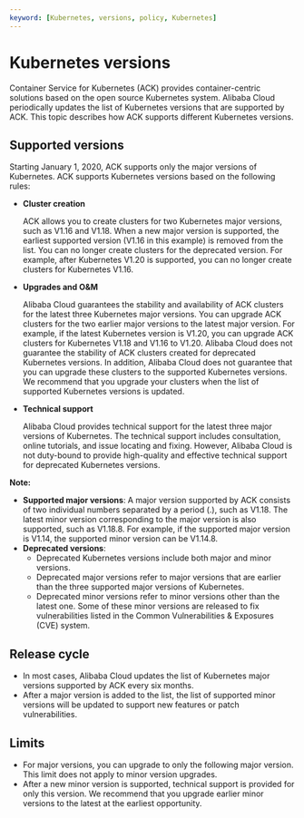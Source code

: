 ```yaml
---
keyword: [Kubernetes, versions, policy, Kubernetes]
---
```


# Kubernetes versions

Container Service for Kubernetes \(ACK\) provides container-centric solutions based on the open source Kubernetes system. Alibaba Cloud periodically updates the list of Kubernetes versions that are supported by ACK. This topic describes how ACK supports different Kubernetes versions.

## Supported versions

Starting January 1, 2020, ACK supports only the major versions of Kubernetes. ACK supports Kubernetes versions based on the following rules:

-   **Cluster creation**

    ACK allows you to create clusters for two Kubernetes major versions, such as V1.16 and V1.18. When a new major version is supported, the earliest supported version \(V1.16 in this example\) is removed from the list. You can no longer create clusters for the deprecated version. For example, after Kubernetes V1.20 is supported, you can no longer create clusters for Kubernetes V1.16.

-   **Upgrades and O&M**

    Alibaba Cloud guarantees the stability and availability of ACK clusters for the latest three Kubernetes major versions. You can upgrade ACK clusters for the two earlier major versions to the latest major version. For example, if the latest Kubernetes version is V1.20, you can upgrade ACK clusters for Kubernetes V1.18 and V1.16 to V1.20. Alibaba Cloud does not guarantee the stability of ACK clusters created for deprecated Kubernetes versions. In addition, Alibaba Cloud does not guarantee that you can upgrade these clusters to the supported Kubernetes versions. We recommend that you upgrade your clusters when the list of supported Kubernetes versions is updated.

-   **Technical support**

    Alibaba Cloud provides technical support for the latest three major versions of Kubernetes. The technical support includes consultation, online tutorials, and issue locating and fixing. However, Alibaba Cloud is not duty-bound to provide high-quality and effective technical support for deprecated Kubernetes versions.


**Note:**

-   **Supported major versions**: A major version supported by ACK consists of two individual numbers separated by a period \(.\), such as V1.18. The latest minor version corresponding to the major version is also supported, such as V1.18.8. For example, if the supported major version is V1.14, the supported minor version can be V1.14.8.
-   **Deprecated versions**:
    -   Deprecated Kubernetes versions include both major and minor versions.
    -   Deprecated major versions refer to major versions that are earlier than the three supported major versions of Kubernetes.
    -   Deprecated minor versions refer to minor versions other than the latest one. Some of these minor versions are released to fix vulnerabilities listed in the Common Vulnerabilities & Exposures \(CVE\) system.

## Release cycle

-   In most cases, Alibaba Cloud updates the list of Kubernetes major versions supported by ACK every six months.
-   After a major version is added to the list, the list of supported minor versions will be updated to support new features or patch vulnerabilities.

## Limits

-   For major versions, you can upgrade to only the following major version. This limit does not apply to minor version upgrades.
-   After a new minor version is supported, technical support is provided for only this version. We recommend that you upgrade earlier minor versions to the latest at the earliest opportunity.

